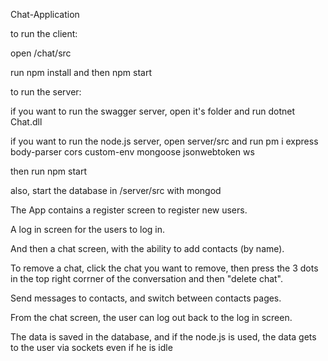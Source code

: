 Chat-Application

to run the client:

open /chat/src

run npm install and then npm start

to run the server:

if you want to run the swagger server, open it's folder and run dotnet Chat.dll

if you want to run the node.js server, open server/src and run pm i express body-parser cors custom-env mongoose jsonwebtoken ws

then run npm start

also, start the database in /server/src with mongod

The App contains a register screen to register new users.

A log in screen for the users to log in.

And then a chat screen, with the ability to add contacts (by name).

To remove a chat, click the chat you want to remove, then press the 3 dots in the top right corrner of the conversation and then "delete chat".

Send messages to contacts, and switch between contacts pages.

From the chat screen, the user can log out back to the log in screen.

The data is saved in the database, and if the node.js is used, the data gets to the user via sockets even if he is idle

